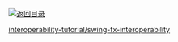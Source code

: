 [![返回目录](https://parg.co/UGo)](https://parg.co/b4z) 
 
 


 


 


 




[interoperability-tutorial/swing-fx-interoperability](https://docs.oracle.com/javase/8/javafx/interoperability-tutorial/swing-fx-interoperability.htm)

